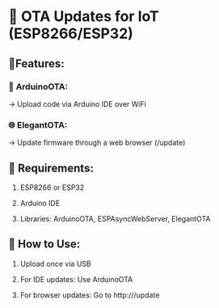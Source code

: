 # 🔄 **OTA Updates for IoT (ESP8266/ESP32)**


## 🚀**Features:**

### 🔧 **ArduinoOTA**:

-> Upload code via Arduino IDE over WiFi

### 🌐 **ElegantOTA**:

-> Update firmware through a web browser (/update)

## 🧰 **Requirements:**

1. ESP8266 or ESP32

2. Arduino IDE

3. Libraries: ArduinoOTA, ESPAsyncWebServer, ElegantOTA

## 📲 **How to Use:**

1. Upload once via USB

2. For IDE updates: Use ArduinoOTA

3. For browser updates: Go to http://<device-ip>/update
